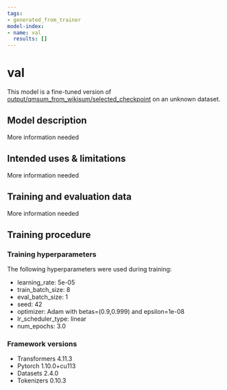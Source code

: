 ```yaml
---
tags:
- generated_from_trainer
model-index:
- name: val
  results: []
---
```


<!-- This model card has been generated automatically according to the information the Trainer had access to. You
should probably proofread and complete it, then remove this comment. -->

# val

This model is a fine-tuned version of [output/qmsum_from_wikisum/selected_checkpoint](https://huggingface.co/output/qmsum_from_wikisum/selected_checkpoint) on an unknown dataset.

## Model description

More information needed

## Intended uses & limitations

More information needed

## Training and evaluation data

More information needed

## Training procedure

### Training hyperparameters

The following hyperparameters were used during training:
- learning_rate: 5e-05
- train_batch_size: 8
- eval_batch_size: 1
- seed: 42
- optimizer: Adam with betas=(0.9,0.999) and epsilon=1e-08
- lr_scheduler_type: linear
- num_epochs: 3.0

### Framework versions

- Transformers 4.11.3
- Pytorch 1.10.0+cu113
- Datasets 2.4.0
- Tokenizers 0.10.3
